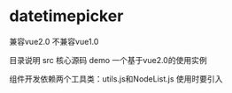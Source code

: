 # datetimepicker

兼容vue2.0 不兼容vue1.0

目录说明
src 核心源码
demo 一个基于vue2.0的使用实例

组件开发依赖两个工具类：utils.js和NodeList.js
使用时要引入